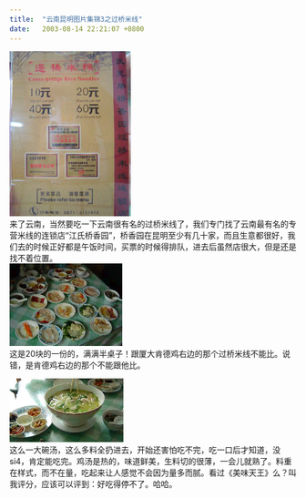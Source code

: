 ```yaml
---
title:  "云南昆明图片集锦3之过桥米线"
date:   2003-08-14 22:21:07 +0800
---
```


![](/images/2011/yunnan/mixian/mixian3.jpg)  
来了云南，当然要吃一下云南很有名的过桥米线了，我们专门找了云南最有名的专营米线的连锁店“江氏桥香园”，桥香园在昆明至少有几十家，而且生意都很好，我们去的时候正好都是午饭时间，买票的时候得排队，进去后虽然店很大，但是还是找不着位置。  
![](/images/2011/yunnan/mixian/mixian.jpg)  
这是20块的一份的，满满半桌子！跟厦大肯德鸡右边的那个过桥米线不能比。说错，是肯德鸡右边的那个不能跟他比。  

![](/images/2011/yunnan/mixian/mixian2.jpg)  
这么一大碗汤，这么多料全扔进去，开始还害怕吃不完，吃一口后才知道，没si4，肯定能吃完。鸡汤是热的，味道鲜美，生料切的很薄，一会儿就熟了。料重在样式，而不在量，吃起来让人感觉不会因为量多而腻。看过《美味天王》么？叫我评分，应该可以评到：好吃得停不了。哈哈。
